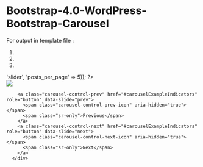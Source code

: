 # Bootstrap-4.0-WordPress-Bootstrap-Carousel


For output in template file :
 
 <div id="carouselExampleIndicators" class="carousel slide" data-ride="carousel">
        <ol class="carousel-indicators">
          <li data-target="#carouselExampleIndicators" data-slide-to="0" class="active"></li>
          <li data-target="#carouselExampleIndicators" data-slide-to="1"></li>
          <li data-target="#carouselExampleIndicators" data-slide-to="2"></li>
        </ol>
		 <!-- Wrapper for slides -->
		<div class="carousel-inner" role="listbox">
		<?php $slider = get_posts(array('post_type' => 'slider', 'posts_per_page' => 5)); ?>
		  <?php $count = 0; ?>
		  <?php foreach($slider as $slide): ?>
		  <div class="carousel-item <?php echo ($count == 0) ? 'active' : ''; ?>">
			<img src="<?php echo wp_get_attachment_url( get_post_thumbnail_id($slide->ID)) ?>" class="img-fluid"/>
		  </div>
		  <?php $count++; ?>
		<?php endforeach; ?>
		</div>

        <a class="carousel-control-prev" href="#carouselExampleIndicators" role="button" data-slide="prev">
          <span class="carousel-control-prev-icon" aria-hidden="true"></span>
          <span class="sr-only">Previous</span>
        </a>
        <a class="carousel-control-next" href="#carouselExampleIndicators" role="button" data-slide="next">
          <span class="carousel-control-next-icon" aria-hidden="true"></span>
          <span class="sr-only">Next</span>
        </a>
      </div>
